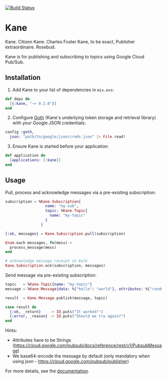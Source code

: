 [![Build Status](https://travis-ci.org/peburrows/kane.svg?branch=master)](https://travis-ci.org/peburrows/kane)

# Kane

Kane. Citizen Kane. Charles Foster Kane, to be exact, Publisher extraordinaire. Rosebud.

Kane is for publishing and subscribing to topics using Google Cloud Pub/Sub.

## Installation

1. Add Kane to your list of dependencies in `mix.exs`:

```elixir
def deps do
  [{:kane, "~> 0.2.0"}]
end
```

2. Configure [Goth](https://github.com/peburrows/goth) (Kane's underlying token storage and retrieval library) with your Google JSON credentials:

```elixir
config :goth,
  json: "path/to/google/json/creds.json" |> File.read!
```

3. Ensure Kane is started before your application:

```elixir
def application do
  [applications: [:kane]]
end
```

## Usage

Pull, process and acknowledge messages via a pre-existing subscription:

```elixir
subscription = %Kane.Subscription{
                  name: "my-sub",
                  topic: %Kane.Topic{
                    name: "my-topic"
                  }
                }

{:ok, messages} = Kane.Subscription.pull(subscription)

Enum.each messages, fn(mess)->
  process_message(mess)
end

# acknowledge message receipt in bulk
Kane.Subscription.ack(subscription, messages)
```

Send message via pre-existing subscription:

```elixir
topic   = %Kane.Topic{name: "my-topic"}
message = %Kane.Message{data: %{"hello": "world"}, attributes: %{"random" => "attr"}}

result  = Kane.Message.publish(message, topic)

case result do
  {:ok, _return}    -> IO.puts("It worked!")
  {:error, _reason} -> IO.puts("Should we try again?")
end
```

Hints:

- Attributes have to be Strings (https://cloud.google.com/pubsub/docs/reference/rest/v1/PubsubMessage)
- We base64-encode the message by default (only mandatory when using json - https://cloud.google.com/pubsub/publisher)

For more details, see the [documentation](http://hexdocs.pm/kane).

